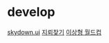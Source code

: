 # develop

[skydown.ui](https://github.com/star4899/develop/tree/master/skydown-ui)
[지뢰찾기](https://github.com/star4899/develop/tree/master/mine)
[이상형 월드컵](https://github.com/star4899/develop/tree/master/tournament)